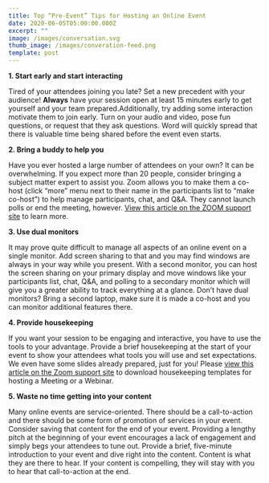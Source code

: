 ```yaml
---
title: Top “Pre-Event” Tips for Hosting an Online Event
date: 2020-06-05T05:00:00.000Z
excerpt: ""
image: /images/conversation.svg
thumb_image: /images/converation-feed.png
template: post
---
```

**1. Start early and start interacting**

Tired of your attendees joining you late? Set a new precedent with your audience! **Always** have your session open at least 15 minutes early to get yourself and your team prepared.Additionally, try adding some interaction motivate them to join early. Turn on your audio and video, pose fun questions, or request that they ask questions. Word will quickly spread that there is valuable time being shared before the event even starts.

**2. Bring a buddy to help you**

Have you ever hosted a large number of attendees on your own? It can be overwhelming. If you expect more than 20 people, consider bringing a subject matter expert to assist you. Zoom allows you to make them a co-host (click “more” menu next to their name in the participants list to “make co-host”) to help manage participants, chat, and Q&A. They cannot launch polls or end the meeting, however. [View this article on the ZOOM support site](https://support.zoom.us/hc/en-us/articles/206330935-How-Do-I-Use-Co-Host-) to learn more.

**3. Use dual monitors**

It may prove quite difficult to manage all aspects of an online event on a single monitor. Add screen sharing to that and you may find windows are always in your way while you present. With a second monitor, you can host the screen sharing on your primary display and move windows like your participants list, chat, Q&A, and polling to a secondary monitor which will give you a greater ability to track everything at a glance. Don’t have dual monitors? Bring a second laptop, make sure it is made a co-host and you can monitor additional features there.

**4. Provide housekeeping**

If you want your session to be engaging and interactive, you have to use the tools to your advantage. Provide a brief housekeeping at the start of your event to show your attendees what tools you will use and set expectations. We even have some slides already prepared, just for you! Please [view this article on the Zoom support site](https://support.zoom.us/hc/en-us/articles/209743263-Meeting-and-Webinar-Best-Practices-and-Resources) to download housekeeping templates for hosting a Meeting or a Webinar.

**5. Waste no time getting into your content**

Many online events are service-oriented. There should be a call-to-action and there should be some form of promotion of services in your event. Consider saving that content for the end of your event. Providing a lengthy pitch at the beginning of your event encourages a lack of engagement and simply begs your attendees to tune out. Provide a brief, five-minute introduction to your event and dive right into the content. Content is what they are there to hear. If your content is compelling, they will stay with you to hear that call-to-action at the end.